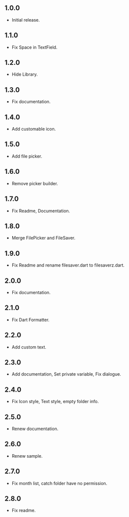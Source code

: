 ## 1.0.0

- Initial release.

## 1.1.0

- Fix Space in TextField.

## 1.2.0

- Hide Library.

## 1.3.0

- Fix documentation.

## 1.4.0

- Add customable icon.

## 1.5.0

- Add file picker.

## 1.6.0

- Remove picker builder.

## 1.7.0

- Fix Readme, Documentation.

## 1.8.0

- Merge FilePicker and FileSaver.

## 1.9.0

- Fix Readme and rename filesaver.dart to filesaverz.dart.

## 2.0.0

- Fix documentation.

## 2.1.0

- Fix Dart Formatter.

## 2.2.0

- Add custom text.

## 2.3.0

- Add documentation, Set private variable, Fix dialogue.

## 2.4.0

- Fix Icon style, Text style, empty folder info.

## 2.5.0

- Renew documentation.

## 2.6.0

- Renew sample.

## 2.7.0

- Fix month list, catch folder have no permission.

## 2.8.0

- Fix readme.
